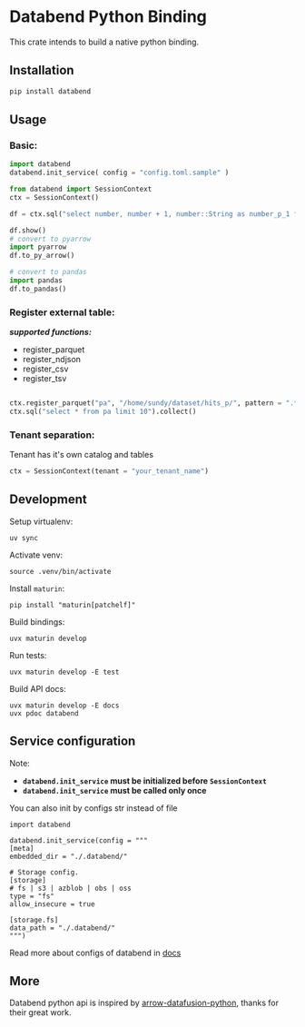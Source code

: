 # Databend Python Binding

This crate intends to build a native python binding.

## Installation

```bash
pip install databend
```

## Usage

### Basic:
```python
import databend
databend.init_service( config = "config.toml.sample" )

from databend import SessionContext
ctx = SessionContext()

df = ctx.sql("select number, number + 1, number::String as number_p_1 from numbers(8)")

df.show()
# convert to pyarrow
import pyarrow
df.to_py_arrow()

# convert to pandas
import pandas
df.to_pandas()
```

### Register external table:

***supported functions:***
- register_parquet
- register_ndjson
- register_csv
- register_tsv

```python

ctx.register_parquet("pa", "/home/sundy/dataset/hits_p/", pattern = ".*.parquet")
ctx.sql("select * from pa limit 10").collect()
```

### Tenant separation:

Tenant has it's own catalog and tables

```python
ctx = SessionContext(tenant = "your_tenant_name")
```

## Development

Setup virtualenv:

```shell
uv sync
```

Activate venv:

```shell
source .venv/bin/activate
````

Install `maturin`:

```shell
pip install "maturin[patchelf]"
```

Build bindings:

```shell
uvx maturin develop
```

Run tests:

```shell
uvx maturin develop -E test
```

Build API docs:

```shell
uvx maturin develop -E docs
uvx pdoc databend
```

## Service configuration

Note:
- **`databend.init_service`  must be initialized before `SessionContext`**
- **`databend.init_service`  must be called only once**

You can also init by configs str instead of file

```
import databend

databend.init_service(config = """
[meta]
embedded_dir = "./.databend/"

# Storage config.
[storage]
# fs | s3 | azblob | obs | oss
type = "fs"
allow_insecure = true

[storage.fs]
data_path = "./.databend/"
""")
```

Read more about configs of databend in [docs](https://docs.databend.com/guides/deploy/deploy/production/metasrv-deploy)

## More
Databend python api is inspired by [arrow-datafusion-python](https://github.com/apache/arrow-datafusion-python), thanks for their great work.

